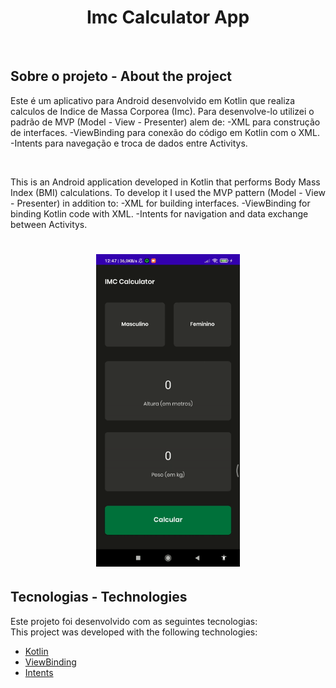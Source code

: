 <h1 align="center">
  <strong>Imc Calculator App</strong>
</h1>
<br>

## Sobre o projeto - About the project

Este é um aplicativo para Android desenvolvido em Kotlin que realiza calculos de Indice de Massa Corporea (Imc). 
Para desenvolve-lo utilizei o padrão de MVP (Model - View - Presenter) alem de:
-XML para construção de interfaces.
-ViewBinding para conexão do código em Kotlin com o XML.
-Intents para navegação e troca de dados entre Activitys.

<br/>

This is an Android application developed in Kotlin that performs Body Mass Index (BMI) calculations.
To develop it I used the MVP pattern (Model - View - Presenter) in addition to:
-XML for building interfaces.
-ViewBinding for binding Kotlin code with XML.
-Intents for navigation and data exchange between Activitys.

<h1 align="center" display="flex">
   <img height="500px" src=".github/app.gif">
</h1>

## Tecnologias - Technologies

Este projeto foi desenvolvido com as seguintes tecnologias:
<br>
This project was developed with the following technologies:

- [Kotlin](https://nextjs.org/)
- [ViewBinding](https://developer.android.com/topic/libraries/view-binding?hl=pt-br)
- [Intents](https://developer.android.com/guide/components/intents-filters?hl=pt-br)
  <br>
